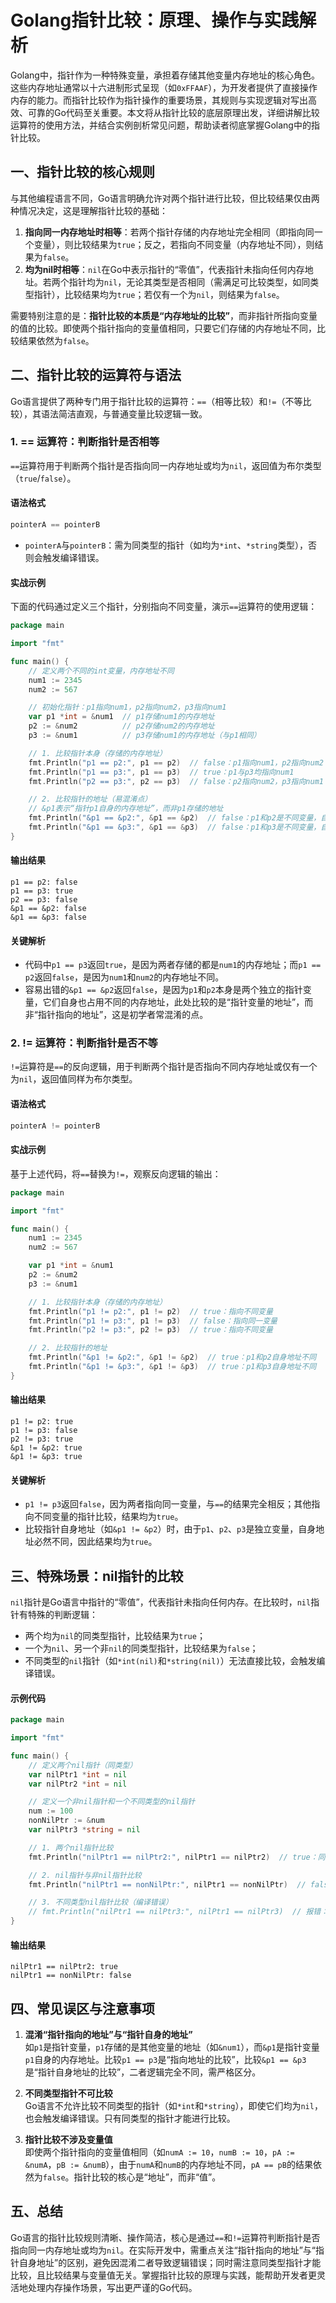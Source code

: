 # Golang指针比较：原理、操作与实践解析
Golang中，指针作为一种特殊变量，承担着存储其他变量内存地址的核心角色。这些内存地址通常以十六进制形式呈现（如`0xFFAAF`），为开发者提供了直接操作内存的能力。而指针比较作为指针操作的重要场景，其规则与实现逻辑对写出高效、可靠的Go代码至关重要。本文将从指针比较的底层原理出发，详细讲解比较运算符的使用方法，并结合实例剖析常见问题，帮助读者彻底掌握Golang中的指针比较。


## 一、指针比较的核心规则
与其他编程语言不同，Go语言明确允许对两个指针进行比较，但比较结果仅由两种情况决定，这是理解指针比较的基础：
1. **指向同一内存地址时相等**：若两个指针存储的内存地址完全相同（即指向同一个变量），则比较结果为`true`；反之，若指向不同变量（内存地址不同），则结果为`false`。
2. **均为nil时相等**：`nil`在Go中表示指针的“零值”，代表指针未指向任何内存地址。若两个指针均为`nil`，无论其类型是否相同（需满足可比较类型，如同类型指针），比较结果均为`true`；若仅有一个为`nil`，则结果为`false`。

需要特别注意的是：**指针比较的本质是“内存地址的比较”**，而非指针所指向变量的值的比较。即使两个指针指向的变量值相同，只要它们存储的内存地址不同，比较结果依然为`false`。


## 二、指针比较的运算符与语法
Go语言提供了两种专门用于指针比较的运算符：`==`（相等比较）和`!=`（不等比较），其语法简洁直观，与普通变量比较逻辑一致。


### 1. == 运算符：判断指针是否相等
`==`运算符用于判断两个指针是否指向同一内存地址或均为`nil`，返回值为布尔类型（`true`/`false`）。

#### 语法格式
```go
pointerA == pointerB
```
- `pointerA`与`pointerB`：需为同类型的指针（如均为`*int`、`*string`类型），否则会触发编译错误。

#### 实战示例
下面的代码通过定义三个指针，分别指向不同变量，演示`==`运算符的使用逻辑：
```go
package main

import "fmt"

func main() {
    // 定义两个不同的int变量，内存地址不同
    num1 := 2345
    num2 := 567

    // 初始化指针：p1指向num1，p2指向num2，p3指向num1
    var p1 *int = &num1  // p1存储num1的内存地址
    p2 := &num2          // p2存储num2的内存地址
    p3 := &num1          // p3存储num1的内存地址（与p1相同）

    // 1. 比较指针本身（存储的内存地址）
    fmt.Println("p1 == p2:", p1 == p2)  // false：p1指向num1，p2指向num2
    fmt.Println("p1 == p3:", p1 == p3)  // true：p1与p3均指向num1
    fmt.Println("p2 == p3:", p2 == p3)  // false：p2指向num2，p3指向num1

    // 2. 比较指针的地址（易混淆点）
    // &p1表示“指针p1自身的内存地址”，而非p1存储的地址
    fmt.Println("&p1 == &p2:", &p1 == &p2)  // false：p1和p2是不同变量，自身地址不同
    fmt.Println("&p1 == &p3:", &p1 == &p3)  // false：p1和p3是不同变量，自身地址不同
}
```

#### 输出结果
```
p1 == p2: false
p1 == p3: true
p2 == p3: false
&p1 == &p2: false
&p1 == &p3: false
```

#### 关键解析
- 代码中`p1 == p3`返回`true`，是因为两者存储的都是`num1`的内存地址；而`p1 == p2`返回`false`，是因为`num1`和`num2`的内存地址不同。
- 容易出错的`&p1 == &p2`返回`false`，是因为`p1`和`p2`本身是两个独立的指针变量，它们自身也占用不同的内存地址，此处比较的是“指针变量的地址”，而非“指针指向的地址”，这是初学者常混淆的点。


### 2. != 运算符：判断指针是否不等
`!=`运算符是`==`的反向逻辑，用于判断两个指针是否指向不同内存地址或仅有一个为`nil`，返回值同样为布尔类型。

#### 语法格式
```go
pointerA != pointerB
```

#### 实战示例
基于上述代码，将`==`替换为`!=`，观察反向逻辑的输出：
```go
package main

import "fmt"

func main() {
    num1 := 2345
    num2 := 567

    var p1 *int = &num1
    p2 := &num2
    p3 := &num1

    // 1. 比较指针本身（存储的内存地址）
    fmt.Println("p1 != p2:", p1 != p2)  // true：指向不同变量
    fmt.Println("p1 != p3:", p1 != p3)  // false：指向同一变量
    fmt.Println("p2 != p3:", p2 != p3)  // true：指向不同变量

    // 2. 比较指针的地址
    fmt.Println("&p1 != &p2:", &p1 != &p2)  // true：p1和p2自身地址不同
    fmt.Println("&p1 != &p3:", &p1 != &p3)  // true：p1和p3自身地址不同
}
```

#### 输出结果
```
p1 != p2: true
p1 != p3: false
p2 != p3: true
&p1 != &p2: true
&p1 != &p3: true
```

#### 关键解析
- `p1 != p3`返回`false`，因为两者指向同一变量，与`==`的结果完全相反；其他指向不同变量的指针比较，结果均为`true`。
- 比较指针自身地址（如`&p1 != &p2`）时，由于`p1`、`p2`、`p3`是独立变量，自身地址必然不同，因此结果均为`true`。


## 三、特殊场景：nil指针的比较
`nil`指针是Go语言中指针的“零值”，代表指针未指向任何内存。在比较时，`nil`指针有特殊的判断逻辑：
- 两个均为`nil`的同类型指针，比较结果为`true`；
- 一个为`nil`、另一个非`nil`的同类型指针，比较结果为`false`；
- 不同类型的`nil`指针（如`*int(nil)`和`*string(nil)`）无法直接比较，会触发编译错误。

#### 示例代码
```go
package main

import "fmt"

func main() {
    // 定义两个nil指针（同类型）
    var nilPtr1 *int = nil
    var nilPtr2 *int = nil

    // 定义一个非nil指针和一个不同类型的nil指针
    num := 100
    nonNilPtr := &num
    var nilPtr3 *string = nil

    // 1. 两个nil指针比较
    fmt.Println("nilPtr1 == nilPtr2:", nilPtr1 == nilPtr2)  // true：同类型且均为nil

    // 2. nil指针与非nil指针比较
    fmt.Println("nilPtr1 == nonNilPtr:", nilPtr1 == nonNilPtr)  // false：一个nil，一个非nil

    // 3. 不同类型nil指针比较（编译错误）
    // fmt.Println("nilPtr1 == nilPtr3:", nilPtr1 == nilPtr3)  // 报错：cannot compare *int and *string
}
```

#### 输出结果
```
nilPtr1 == nilPtr2: true
nilPtr1 == nonNilPtr: false
```


## 四、常见误区与注意事项
1. **混淆“指针指向的地址”与“指针自身的地址”**  
   如`p1`是指针变量，`p1`存储的是其他变量的地址（如`&num1`），而`&p1`是指针变量`p1`自身的内存地址。比较`p1 == p3`是“指向地址的比较”，比较`&p1 == &p3`是“指针自身地址的比较”，二者逻辑完全不同，需严格区分。

2. **不同类型指针不可比较**  
   Go语言不允许比较不同类型的指针（如`*int`和`*string`），即使它们均为`nil`，也会触发编译错误。只有同类型的指针才能进行比较。

3. **指针比较不涉及变量值**  
   即使两个指针指向的变量值相同（如`numA := 10`，`numB := 10`，`pA := &numA`，`pB := &numB`），由于`numA`和`numB`的内存地址不同，`pA == pB`的结果依然为`false`。指针比较的核心是“地址”，而非“值”。


## 五、总结
Go语言的指针比较规则清晰、操作简洁，核心是通过`==`和`!=`运算符判断指针是否指向同一内存地址或均为`nil`。在实际开发中，需重点关注“指针指向的地址”与“指针自身地址”的区别，避免因混淆二者导致逻辑错误；同时需注意同类型指针才能比较，且比较结果与变量值无关。掌握指针比较的原理与实践，能帮助开发者更灵活地处理内存操作场景，写出更严谨的Go代码。